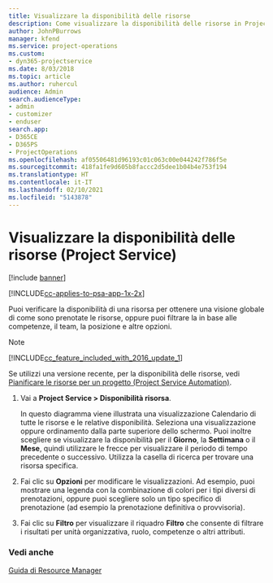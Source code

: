```yaml
---
title: Visualizzare la disponibilità delle risorse
description: Come visualizzare la disponibilità delle risorse in Project Service
author: JohnPBurrows
manager: kfend
ms.service: project-operations
ms.custom:
- dyn365-projectservice
ms.date: 8/03/2018
ms.topic: article
ms.author: ruhercul
audience: Admin
search.audienceType:
- admin
- customizer
- enduser
search.app:
- D365CE
- D365PS
- ProjectOperations
ms.openlocfilehash: af05506481d96193c01c063c00e044242f786f5e
ms.sourcegitcommit: 418fa1fe9d605b8faccc2d5dee1b04b4e753f194
ms.translationtype: HT
ms.contentlocale: it-IT
ms.lasthandoff: 02/10/2021
ms.locfileid: "5143878"
---
```

# <a name="view-resource-availability-project-service"></a>Visualizzare la disponibilità delle risorse (Project Service)

[!include [banner](../includes/psa-now-project-operations.md)]

[!INCLUDE[cc-applies-to-psa-app-1x-2x](../includes/cc-applies-to-psa-app-1x-2x.md)]

Puoi verificare la disponibilità di una risorsa per ottenere una visione globale di come sono prenotate le risorse, oppure puoi filtrare la in base alle competenze, il team, la posizione e altre opzioni.  
  
> [!NOTE]
> [!INCLUDE[cc_feature_included_with_2016_update_1](../includes/cc-feature-included-with-2016-update-1.md)]  
> 
>  Se utilizzi una versione recente, per la disponibilità delle risorse, vedi [Pianificare le risorse per un progetto (Project Service Automation)](../psa/schedule-resources-project.md).  

1. Vai a **Project Service > Disponibilità risorsa**.  

    In questo diagramma viene illustrata una visualizzazione Calendario di tutte le risorse e le relative disponibilità. Seleziona una visualizzazione oppure ordinamento dalla parte superiore dello schermo. Puoi inoltre scegliere se visualizzare la disponibilità per il **Giorno**, la **Settimana** o il **Mese**, quindi utilizzare le frecce per visualizzare il periodo di tempo precedente o successivo. Utilizza la casella di ricerca per trovare una risorsa specifica.  

2. Fai clic su **Opzioni** per modificare le visualizzazioni. Ad esempio, puoi mostrare una legenda con la combinazione di colori per i tipi diversi di prenotazioni, oppure puoi scegliere solo un tipo specifico di prenotazione (ad esempio la prenotazione definitiva o provvisoria).  

3. Fai clic su **Filtro** per visualizzare il riquadro **Filtro** che consente di filtrare i risultati per unità organizzativa, ruolo, competenze o altri attributi.  

### <a name="see-also"></a>Vedi anche  
 [Guida di Resource Manager](../psa/resource-manager-guide.md)

